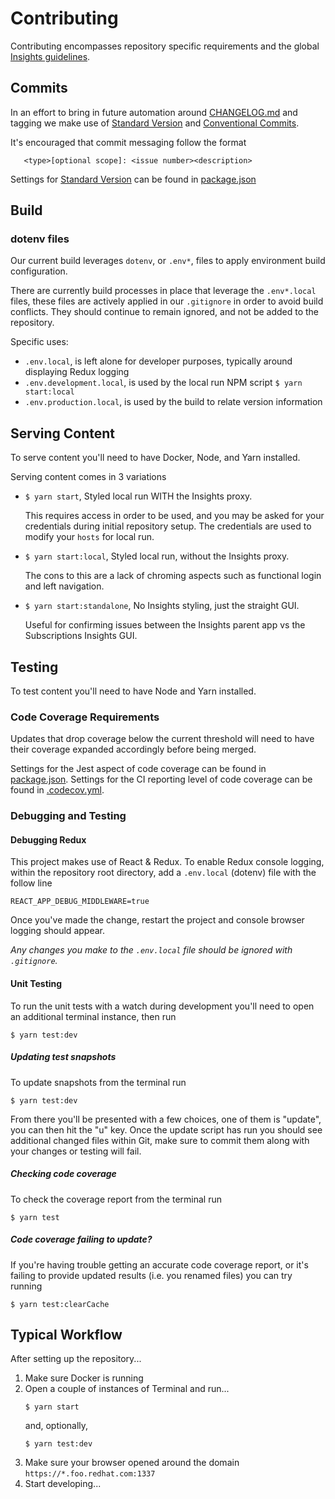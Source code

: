 # Contributing
Contributing encompasses repository specific requirements and the global [Insights guidelines](https://cloud.redhat.com/docs/storybook?path=/story/welcome--getting-started).

## Commits
In an effort to bring in future automation around 
[CHANGELOG.md](./CHANGELOG.md) and tagging we make use of [Standard Version](https://github.com/conventional-changelog/standard-version#readme) and [Conventional Commits](https://www.conventionalcommits.org).

It's encouraged that commit messaging follow the format
```
   <type>[optional scope]: <issue number><description>
```

Settings for [Standard Version](https://github.com/conventional-changelog/standard-version#readme) can be found in [package.json](./package.json)

## Build
### dotenv files
Our current build leverages `dotenv`, or `.env*`, files to apply environment build configuration. 

There are currently build processes in place that leverage the `.env*.local` files, these files are actively applied in our `.gitignore` in order to avoid build conflicts. They should continue to remain ignored, and not be added to the repository.

Specific uses:
- `.env.local`, is left alone for developer purposes, typically around displaying Redux logging
- `.env.development.local`, is used by the local run NPM script `$ yarn start:local`
- `.env.production.local`, is used by the build to relate version information

## Serving Content
To serve content you'll need to have Docker, Node, and Yarn installed.

Serving content comes in 3 variations
- `$ yarn start`, Styled local run WITH the Insights proxy. 
   
  This requires access in order to be used, and you may be asked for your credentials during initial repository setup. The credentials are used to modify your `hosts` for local run.
- `$ yarn start:local`, Styled local run, without the Insights proxy. 
  
  The cons to this are a lack of chroming aspects such as functional login and left navigation.
- `$ yarn start:standalone`, No Insights styling, just the straight GUI. 
  
  Useful for confirming issues between the Insights parent app vs the Subscriptions Insights GUI.

## Testing
To test content you'll need to have Node and Yarn installed.

### Code Coverage Requirements
Updates that drop coverage below the current threshold will need to have their coverage expanded accordingly before being merged. 

Settings for the Jest aspect of code coverage can be found in [package.json](./package.json). Settings for the CI reporting level of code coverage
can be found in [.codecov.yml](./.codecov.yml).

### Debugging and Testing

#### Debugging Redux
This project makes use of React & Redux. To enable Redux console logging, within the repository root directory, add a `.env.local` (dotenv) file with the follow line
  ```
  REACT_APP_DEBUG_MIDDLEWARE=true
  ```

Once you've made the change, restart the project and console browser logging should appear.

*Any changes you make to the `.env.local` file should be ignored with `.gitignore`.*

#### Unit Testing
To run the unit tests with a watch during development you'll need to open an additional terminal instance, then run
  ```
  $ yarn test:dev
  ```

##### Updating test snapshots
To update snapshots from the terminal run 
  ```
  $ yarn test:dev
  ```
  
From there you'll be presented with a few choices, one of them is "update", you can then hit the "u" key. Once the update script has run you should see additional changed files within Git, make sure to commit them along with your changes or testing will fail.

##### Checking code coverage
To check the coverage report from the terminal run
  ```
  $ yarn test
  ```
  
##### Code coverage failing to update?
If you're having trouble getting an accurate code coverage report, or it's failing to provide updated results (i.e. you renamed files) you can try running
  ```
  $ yarn test:clearCache
  ```

## Typical Workflow
After setting up the repository...
1. Make sure Docker is running
1. Open a couple of instances of Terminal and run...
    ```
    $ yarn start
    ```
    and, optionally,
    ```
    $ yarn test:dev
    ```
1. Make sure your browser opened around the domain `https://*.foo.redhat.com:1337`
1. Start developing...
